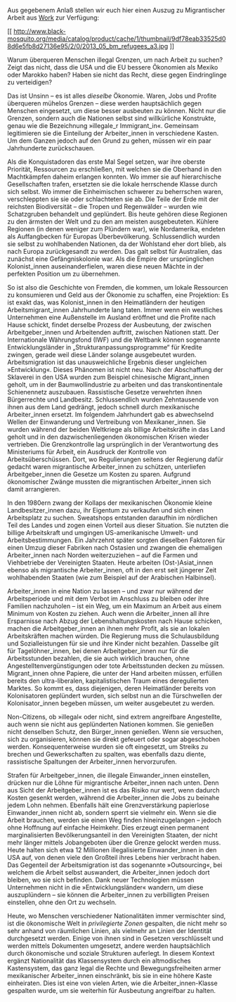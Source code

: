 Aus gegebenem Anlaß stellen wir euch hier einen Auszug zu Migrantischer Arbeit aus [Work](http://crimethinc.blogsport.de/next) zur Verfügung:

[[ http://www.black-mosquito.org/media/catalog/product/cache/1/thumbnail/9df78eab33525d08d6e5fb8d27136e95/2/0/2013_05_bm_refugees_a3.jpg ]]

Warum überqueren Menschen illegal Grenzen, um nach Arbeit zu suchen? Zeigt das nicht, dass die USA und die EU bessere Ökonomien als Mexiko oder Marokko haben? Haben sie nicht das Recht, diese gegen Eindringlinge zu verteidigen?

Das ist Unsinn – es ist alles _dieselbe_ Ökonomie. Waren, Jobs und Profite überqueren mühelos Grenzen – diese werden hauptsächlich gegen Menschen eingesetzt, um diese besser ausbeuten zu können. Nicht nur die Grenzen, sondern auch die Nationen selbst sind willkürliche Konstrukte, genau wie die Bezeichnung »illegale_r Immigrant_in«. Gemeinsam legitimieren sie die Einteilung der Arbeiter_innen in verschiedene Kasten. Um dem Ganzen jedoch auf den Grund zu gehen, müssen wir ein paar Jahrhunderte zurückschauen.

Als die Konquistadoren das erste Mal Segel setzen, war ihre oberste Priorität, Ressourcen zu erschließen, mit welchen sie die Oberhand in den Machtkämpfen daheim erlangen konnten. Wo immer sie auf hierarchische Gesellschaften trafen, ersetzten sie die lokale herrschende Klasse durch sich selbst. Wo immer die Einheimischen schwerer zu beherrschen waren, verschleppten sie sie oder schlachteten sie ab. Die Teile der Erde mit der reichsten Biodiversität – die Tropen und Regenwälder – wurden wie Schatzgruben behandelt und geplündert. Bis heute gehören diese Regionen zu den ärmsten der Welt und zu den am meisten ausgebeuteten. Kühlere Regionen (in denen weniger zum Plündern war), wie Nordamerika, endeten als Auffangbecken für Europas Überbevölkerung. Schlussendlich wurden sie selbst zu wohlhabenden Nationen, da der Wohlstand eher dort blieb, als nach Europa zurückgesandt zu werden. Das galt selbst für Australien, das zunächst eine Gefängniskolonie war. Als die Empire der ursprünglichen Kolonist_innen auseinanderfielen, waren diese neuen Mächte in der perfekten Position um zu übernehmen.

So ist also die Geschichte von Fremden, die kommen, um lokale Ressourcen zu konsumieren und Geld aus der Ökonomie zu schaffen, eine Projektion: Es ist exakt das, was Kolonist_innen in den Heimatländern der heutigen Arbeitsmigrant_innen Jahrhunderte lang taten. Immer wenn ein westliches Unternehmen eine Außenstelle im Ausland eröffnet und die Profite nach Hause schickt, findet derselbe Prozess der Ausbeutung, der zwischen Arbeitgeber_innen und Arbeitenden auftritt, zwischen Nationen statt. Der Internationale Währungsfond (IWF) und die Weltbank können sogenannte Entwicklungsländer in „Strukturanpassungsprogramme“ für Kredite zwingen, gerade weil diese Länder solange ausgebeutet wurden. Arbeitsmigration ist das unausweichliche Ergebnis dieser ungleichen »Entwicklung«. Dieses Phänomen ist nicht neu. Nach der Abschaffung der Sklaverei in den USA wurden zum Beispiel chinesische Migrant_innen geholt, um in der Baumwollindustrie zu arbeiten und das transkontinentale Schienennetz auszubauen. Rassistische Gesetze verwehrten ihnen Bürgerrechte und Landbesitz. Schlussendlich wurden Zehntausende von ihnen aus dem Land gedrängt, jedoch schnell durch mexikanische Arbeiter_innen ersetzt. Im folgendem Jahrhundert gab es abwechselnd Wellen der Einwanderung und Vertreibung von Mexikaner_innen. Sie wurden während der beiden Weltkriege als billige Arbeitskräfte in das Land geholt und in den dazwischenliegenden ökonomischen Krisen wieder vertrieben. Die Grenzkontrolle lag ursprünglich in der Verantwortung des Ministeriums für Arbeit, ein Ausdruck der Kontrolle von Arbeitsüberschüssen. Dort, wo Regulierungen seitens der Regierung dafür gedacht waren migrantische Arbeiter_innen zu schützen, unterliefen Arbeitgeber_innen die Gesetze um Kosten zu sparen. Aufgrund ökonomischer Zwänge mussten die migrantischen Arbeiter_innen sich damit arrangieren.

In den 1980ern zwang der Kollaps der mexikanischen Ökonomie kleine Landbesitzer_innen dazu, ihr Eigentum zu verkaufen und sich einen Arbeitsplatz zu suchen. Sweatshops entstanden daraufhin im nördlichen Teil des Landes und zogen einen Vorteil aus dieser Situation. Sie nutzten die billige Arbeitskraft und umgingen US-amerikanische Umwelt- und Arbeitsbestimmungen. Ein Jahrzehnt später sorgten dieselben Faktoren für einen Umzug dieser Fabriken nach Ostasien und zwangen die ehemaligen Arbeiter_innen nach Norden weiterzuziehen – auf die Farmen und Viehbetriebe der Vereinigten Staaten. Heute arbeiten (Ost-)Asiat_innen ebenso als migrantische Arbeiter_innen, oft in den erst seit jüngerer Zeit wohlhabenden Staaten (wie zum Beispiel auf der Arabischen Halbinsel).

Arbeiter_innen in eine Nation zu lassen – und zwar nur während der Arbeitsperiode und mit dem Verbot im Anschluss zu bleiben oder ihre Familien nachzuholen – ist ein Weg, um ein Maximum an Arbeit aus einem Minimum von Kosten zu ziehen. Auch wenn die Arbeiter_innen all ihre Ersparnisse nach Abzug der Lebenshaltungskosten nach Hause schicken, machen die Arbeitgeber_innen an ihnen mehr Profit, als sie an lokalen Arbeitskräften machen würden. Die Regierung muss die Schulausbildung und Sozialleistungen für sie und ihre Kinder nicht bezahlen. Dasselbe gilt für Tagelöhner_innen, bei denen Arbeitgeber_innen nur für die Arbeitsstunden bezahlen, die sie auch wirklich brauchen, ohne Angestelltenvergünstigungen oder tote Arbeitsstunden decken zu müssen. Migrant_innen ohne Papiere, die unter der Hand arbeiten müssen, erfüllen bereits den ultra-liberalen, kapitalistischen Traum eines deregulierten Marktes. So kommt es, dass diejenigen, deren Heimatländer bereits von Kolonisatoren geplündert wurden, sich selbst nun an die Türschwellen der Kolonisator_innen begeben müssen, um weiter ausgebeutet zu werden.

Non-Citizens, ob »illegal« oder nicht, sind extrem angreifbare Angestellte, auch wenn sie nicht aus geplünderten Nationen kommen. Sie genießen nicht denselben Schutz, den Bürger_innen genießen. Wenn sie versuchen, sich zu organisieren, können sie direkt gefeuert oder sogar abgeschoben werden. Konsequenterweise wurden sie oft eingesetzt, um Streiks zu brechen und Gewerkschaften zu spalten, was ebenfalls dazu diente, rassistische Spaltungen der Arbeiter_innen hervorzurufen.

Strafen für Arbeitgeber_innen, die illegale Einwander_innen einstellen, drücken nur die Löhne für migrantische Arbeiter_innen nach unten. Denn aus Sicht der Arbeitgeber_innen ist es das Risiko nur wert, wenn dadurch Kosten gesenkt werden, während die Arbeiter_innen die Jobs zu beinahe jedem Lohn nehmen. Ebenfalls hält eine Grenzverstärkung papierlose Einwander_innen nicht ab, sondern sperrt sie vielmehr ein. Wenn sie die Arbeit brauchen, werden sie einen Weg finden hineinzugelangen – jedoch ohne Hoffnung auf einfache Heimkehr. Dies erzeugt einen permanent marginalisierten Bevölkerungsanteil in den Vereinigten Staaten, der nicht mehr länger mittels Jobangeboten über die Grenze gelockt werden muss. Heute halten sich etwa 12 Millionen illegalisierte Einwander_innen in den USA auf, von denen viele den Großteil ihres Lebens hier verbracht haben. Das Gegenteil der Arbeitsmigration ist das sogenannte »Outsourcing«, bei welchem die Arbeit selbst auswandert, die Arbeiter_innen jedoch dort bleiben, wo sie sich befinden. Dank neuer Technologien müssen Unternehmen nicht in die »Entwicklungsländer« wandern, um diese auszuplündern – sie können die Arbeiter_innen zu verbilligten Preisen einstellen, ohne den Ort zu wechseln.

Heute, wo Menschen verschiedener Nationalitäten immer vermischter sind, ist die ökonomische Welt in _privilegierte Zonen_ gespalten, die nicht mehr so sehr anhand von räumlichen Linien, als vielmehr an Linien der Identität durchgesetzt werden. Einige von ihnen sind in Gesetzen verschlüsselt und werden mittels Dokumenten umgesetzt, andere werden hauptsächlich durch ökonomische und soziale Strukturen auferlegt. In diesem Kontext ergänzt Nationalität das Klassensystem durch ein altmodisches Kastensystem, das ganz legal die Rechte und Bewegungsfreiheiten armer mexikanischer Arbeiter_innen einschränkt, bis sie in eine höhere Kaste einheiraten. Dies ist eine von vielen Arten, wie die Arbeiter_innen-Klasse gespalten wurde, um sie weiterhin für Ausbeutung angreifbar zu halten.
